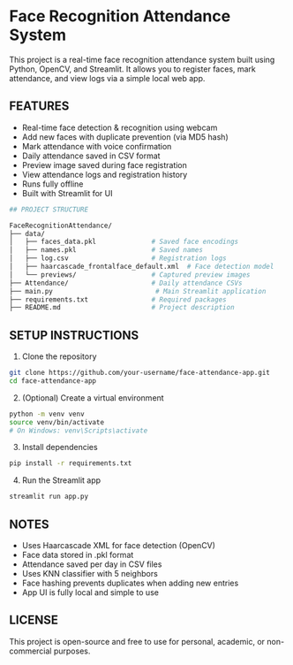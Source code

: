 # Face Recognition Attendance System

This project is a real-time face recognition attendance system built using Python, OpenCV, and Streamlit. It allows you to register faces, mark attendance, and view logs via a simple local web app.

## FEATURES

- Real-time face detection & recognition using webcam
- Add new faces with duplicate prevention (via MD5 hash)
- Mark attendance with voice confirmation
- Daily attendance saved in CSV format
- Preview image saved during face registration
- View attendance logs and registration history
- Runs fully offline
- Built with Streamlit for UI

```bash
## PROJECT STRUCTURE

FaceRecognitionAttendance/
├── data/
│   ├── faces_data.pkl              # Saved face encodings
│   ├── names.pkl                   # Saved names
│   ├── log.csv                     # Registration logs
│   ├── haarcascade_frontalface_default.xml  # Face detection model
│   └── previews/                   # Captured preview images
├── Attendance/                     # Daily attendance CSVs
├── main.py                          # Main Streamlit application
├── requirements.txt                # Required packages
├── README.md                       # Project description
```

## SETUP INSTRUCTIONS

 1. Clone the repository
```bash
git clone https://github.com/your-username/face-attendance-app.git
cd face-attendance-app
```
 2. (Optional) Create a virtual environment
```bash
python -m venv venv
source venv/bin/activate
# On Windows: venv\Scripts\activate
```
 3. Install dependencies
```bash
pip install -r requirements.txt
```
 4. Run the Streamlit app
```bash
streamlit run app.py
```

## NOTES

- Uses Haarcascade XML for face detection (OpenCV)
- Face data stored in .pkl format
- Attendance saved per day in CSV files
- Uses KNN classifier with 5 neighbors
- Face hashing prevents duplicates when adding new entries
- App UI is fully local and simple to use

## LICENSE

This project is open-source and free to use for personal, academic, or non-commercial purposes.
